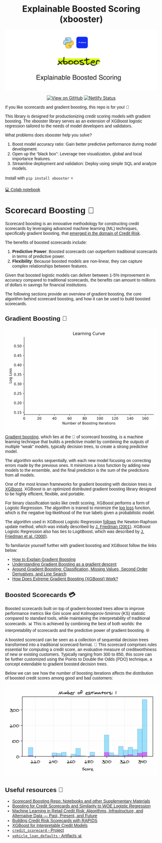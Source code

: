<div align="center">
<h1 align="center">
Explainable Boosted Scoring (xbooster)
</h1>

![Image](./header.png)

[![View on GitHub](https://img.shields.io/badge/GitHub-View_on_GitHub-fuchsia?logo=GitHub)](https://github.com/xRiskLab/xbooster-docs) 
[![Netlify Status](https://api.netlify.com/api/v1/badges/47ff9d30-1958-413a-b7fe-ce64b25b3163/deploy-status)](https://app.netlify.com/sites/xrisklab/deploys)

</div>

<span style="font-family: Karma, sans-serif;">

If you like scorecards and gradient boosting, this repo is for you! 🚀

This library is designed for productionizing credit scoring models with gradient boosting. The xbooster library serves as an extension of XGBoost logistic regression tailored to the needs of model developers and validators.

What problems does xbooster help you solve?

1. Boost model accuracy ratio: Gain better predictive performance during model development.
2. Open up the “black box”: Leverage tree visualization, global and local importance features.
3. Streamline deployment and validation: Deploy using simple SQL and analyze models.

Install with `pip install xbooster` ⭐

[💻 Colab notebook](https://colab.research.google.com/github/deburky/boosting-scorecards/blob/main/other_notebooks/xbooster-getting-started.ipynb)

# Scorecard Boosting 🚀

Scorecard boosting is an innovative methodology for constructing credit scorecards by leveraging advanced machine learning (ML) techniques, specifically gradient boosting, that [emerged in the domain of Credit Risk](https://blogs.nvidia.com/blog/ai-credit-risk-scotiabank/).

The benefits of boosted scorecards include:

1. **Predictive Power**: Boosted scorecards can outperform traditional scorecards in terms of predictive power.
2. **Flexibility**: Because boosted models are non-linear, they can capture complex relationships between features.

Given that boosted logistic models can deliver between 1-5% improvement in accuracy compared to traditional scorecards, the benefits can amount to millions of dollars in savings for financial institutions.

The following sections provide an overview of gradient boosting, the core algorithm behind scorecard boosting, and how it can be used to build boosted scorecards.

## Gradient Boosting 🌳

![Image](./learning_curve.gif)

[Gradient boosting](https://en.wikipedia.org/wiki/Gradient_boosting), which lies at the 💚 of scorecard boosting, is a machine learning technique that builds a predictive model by combining the outputs of multiple "weak" models, typically decision trees, to create a strong predictive model. 

The algorithm works sequentially, with each new model focusing on correcting errors made by the previous ones. It minimizes a loss function by adding new models to the ensemble, and the final prediction is the sum of the predictions from all models.

One of the most known frameworks for gradient boosting with decision trees is [XGBoost](https://web.njit.edu/~usman/courses/cs675_fall16/BoostedTree.pdf). XGBoost is an optimized distributed gradient boosting library designed to be highly efficient, flexible, and portable.

For binary classification tasks like credit scoring, XGBoost performs a form of Logistic Regression. The algorithm is trained to minimize the [log loss](https://en.wikipedia.org/wiki/Cross_entropy#Cross-entropy_loss_function_and_logistic_regression) function, which is the negative log-likelihood of the true labels given a probabilistic model.

The algorithm used in XGBoost Logistic Regression [follows](https://en.wikipedia.org/wiki/XGBoost) the Newton-Raphson update method, which was initially described by [J. Friedman (2001)](https://projecteuclid.org/journals/annals-of-statistics/volume-29/issue-5/Greedy-function-approximation-A-gradient-boosting-machine/10.1214/aos/1013203451.full). XGBoost Logistic Regression also has ties to LogitBoost, which was described by [J. Friedman et al. (2000)](https://projecteuclid.org/journals/annals-of-statistics/volume-28/issue-2/Additive-logistic-regression--a-statistical-view-of-boosting-With/10.1214/aos/1016218223.full#:~:text=Boosting%20works%20by%20sequentially%20applying,in%20dramatic%20improvements%20in%20performance).

To familiarize yourself further with gradient boosting and XGBoost follow the links below:

* [How to Explain Gradient Boosting](https://explained.ai/gradient-boosting/)
* [Understanding Gradient Boosting as a gradient descent](https://nicolas-hug.com/blog/gradient_boosting_descent)
* [Around Gradient Boosting: Classification, Missing Values, Second Order Derivatives, and Line Search](https://nicolas-hug.com/blog/around_gradient_boosting)
* [How Does Extreme Gradient Boosting (XGBoost) Work?](https://cengiz.me/posts/extreme-gradient-boosting/)

## Boosted Scorecards 💳

Boosted scorecards built on top of gradient-boosted trees allow to improve performance metrics like Gini score and Kolmogorov-Smirnov (KS) statistic compared to standard tools, while maintaining the interpretability of traditional scorecards. 📊 This is achieved by combining the best of both worlds: the interpretability of scorecards and the predictive power of gradient boosting. 🌐

A boosted scorecard can be seen as a collection of sequential decision trees transformed into a traditional scorecard format. 🌳 This scorecard comprises rules essential for computing a credit score, an evaluative measure of creditworthiness of new or existing customers. Typically ranging from 300 to 850, this score can be further customized using the Points to Double the Odds (PDO) technique, a concept extendable to gradient boosted decision trees.

Below we can see how the number of boosting iterations affects the distribution of boosted credit scores among good and bad customers:

![Image](./score_distribution_animation_estimators.gif)

## Useful resources 📖

- [Scorecard Boosting Repo: Notebooks and other Supplementary Materials](https://github.com/deburky/boosting-scorecards)
- [Boosting for Credit Scorecards and Similarity to WOE Logistic Regression](https://github.com/pedwardsada/real_adaboost/blob/master/real_adaboost.pptx.pdf)
- [Machine Learning in Retail Credit Risk: Algorithms, Infrastructure, and Alternative Data — Past, Present, and Future](https://www.nvidia.com/ko-kr/on-demand/session/gtcspring21-s31327/)
- [Building Credit Risk Scorecards with RAPIDS](https://github.com/rapidsai-community/showcase/tree/main/event_notebooks/GTC_2021/credit_scorecard)
- [XGBoost for Interpretable Credit Models](https://wandb.ai/tim-w/credit_scorecard/reports/XGBoost-for-Interpretable-Credit-Models--VmlldzoxODI0NDgx)
- [`credit_scorecard` - Project](https://wandb.ai/morgan/credit_scorecard/overview)
- [`vehicle_loan_defaults` - Artifacts 📊](https://wandb.ai/morgan/credit_scorecard/artifacts/dataset/vehicle_loan_defaults/v1)